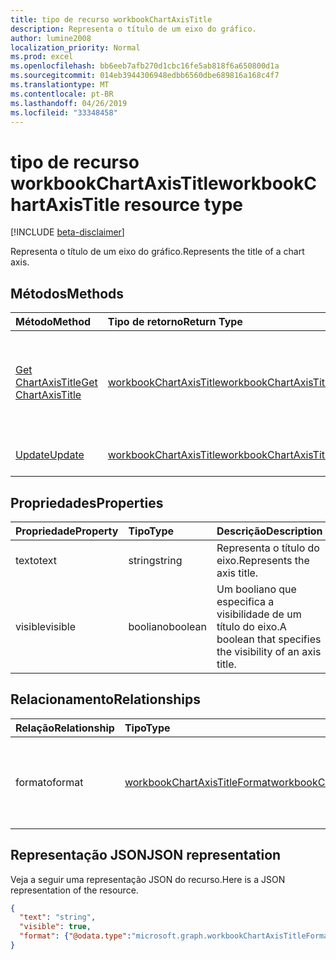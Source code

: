 ```yaml
---
title: tipo de recurso workbookChartAxisTitle
description: Representa o título de um eixo do gráfico.
author: lumine2008
localization_priority: Normal
ms.prod: excel
ms.openlocfilehash: bb6eeb7afb270d1cbc16fe5ab818f6a650800d1a
ms.sourcegitcommit: 014eb3944306948edbb6560dbe689816a168c4f7
ms.translationtype: MT
ms.contentlocale: pt-BR
ms.lasthandoff: 04/26/2019
ms.locfileid: "33348458"
---
```

# <a name="workbookchartaxistitle-resource-type"></a><span data-ttu-id="3a137-103">tipo de recurso workbookChartAxisTitle</span><span class="sxs-lookup"><span data-stu-id="3a137-103">workbookChartAxisTitle resource type</span></span>

[!INCLUDE [beta-disclaimer](../../includes/beta-disclaimer.md)]

<span data-ttu-id="3a137-104">Representa o título de um eixo do gráfico.</span><span class="sxs-lookup"><span data-stu-id="3a137-104">Represents the title of a chart axis.</span></span>


## <a name="methods"></a><span data-ttu-id="3a137-105">Métodos</span><span class="sxs-lookup"><span data-stu-id="3a137-105">Methods</span></span>

| <span data-ttu-id="3a137-106">Método</span><span class="sxs-lookup"><span data-stu-id="3a137-106">Method</span></span>           | <span data-ttu-id="3a137-107">Tipo de retorno</span><span class="sxs-lookup"><span data-stu-id="3a137-107">Return Type</span></span>    |<span data-ttu-id="3a137-108">Descrição</span><span class="sxs-lookup"><span data-stu-id="3a137-108">Description</span></span>|
|:---------------|:--------|:----------|
|[<span data-ttu-id="3a137-109">Get ChartAxisTitle</span><span class="sxs-lookup"><span data-stu-id="3a137-109">Get ChartAxisTitle</span></span>](../api/chartaxistitle-get.md) | [<span data-ttu-id="3a137-110">workbookChartAxisTitle</span><span class="sxs-lookup"><span data-stu-id="3a137-110">workbookChartAxisTitle</span></span>](workbookchartaxistitle.md) |<span data-ttu-id="3a137-111">Recupere as propriedades e os relacionamentos do objeto chartAxisTitle.</span><span class="sxs-lookup"><span data-stu-id="3a137-111">Read properties and relationships of chartAxisTitle object.</span></span>|
|[<span data-ttu-id="3a137-112">Update</span><span class="sxs-lookup"><span data-stu-id="3a137-112">Update</span></span>](../api/chartaxistitle-update.md) | [<span data-ttu-id="3a137-113">workbookChartAxisTitle</span><span class="sxs-lookup"><span data-stu-id="3a137-113">workbookChartAxisTitle</span></span>](workbookchartaxistitle.md)    |<span data-ttu-id="3a137-114">Atualize o objeto ChartAxisTitle.</span><span class="sxs-lookup"><span data-stu-id="3a137-114">Update ChartAxisTitle object.</span></span> |

## <a name="properties"></a><span data-ttu-id="3a137-115">Propriedades</span><span class="sxs-lookup"><span data-stu-id="3a137-115">Properties</span></span>
| <span data-ttu-id="3a137-116">Propriedade</span><span class="sxs-lookup"><span data-stu-id="3a137-116">Property</span></span>     | <span data-ttu-id="3a137-117">Tipo</span><span class="sxs-lookup"><span data-stu-id="3a137-117">Type</span></span>   |<span data-ttu-id="3a137-118">Descrição</span><span class="sxs-lookup"><span data-stu-id="3a137-118">Description</span></span>|
|:---------------|:--------|:----------|
|<span data-ttu-id="3a137-119">texto</span><span class="sxs-lookup"><span data-stu-id="3a137-119">text</span></span>|<span data-ttu-id="3a137-120">string</span><span class="sxs-lookup"><span data-stu-id="3a137-120">string</span></span>|<span data-ttu-id="3a137-121">Representa o título do eixo.</span><span class="sxs-lookup"><span data-stu-id="3a137-121">Represents the axis title.</span></span>|
|<span data-ttu-id="3a137-122">visible</span><span class="sxs-lookup"><span data-stu-id="3a137-122">visible</span></span>|<span data-ttu-id="3a137-123">booliano</span><span class="sxs-lookup"><span data-stu-id="3a137-123">boolean</span></span>|<span data-ttu-id="3a137-124">Um booliano que especifica a visibilidade de um título do eixo.</span><span class="sxs-lookup"><span data-stu-id="3a137-124">A boolean that specifies the visibility of an axis title.</span></span>|

## <a name="relationships"></a><span data-ttu-id="3a137-125">Relacionamento</span><span class="sxs-lookup"><span data-stu-id="3a137-125">Relationships</span></span>
| <span data-ttu-id="3a137-126">Relação</span><span class="sxs-lookup"><span data-stu-id="3a137-126">Relationship</span></span> | <span data-ttu-id="3a137-127">Tipo</span><span class="sxs-lookup"><span data-stu-id="3a137-127">Type</span></span>   |<span data-ttu-id="3a137-128">Descrição</span><span class="sxs-lookup"><span data-stu-id="3a137-128">Description</span></span>|
|:---------------|:--------|:----------|
|<span data-ttu-id="3a137-129">formato</span><span class="sxs-lookup"><span data-stu-id="3a137-129">format</span></span>|[<span data-ttu-id="3a137-130">workbookChartAxisTitleFormat</span><span class="sxs-lookup"><span data-stu-id="3a137-130">workbookChartAxisTitleFormat</span></span>](workbookchartaxistitleformat.md)|<span data-ttu-id="3a137-131">Representa a formatação do título do eixo do gráfico.</span><span class="sxs-lookup"><span data-stu-id="3a137-131">Represents the formatting of chart axis title.</span></span> <span data-ttu-id="3a137-132">Somente leitura.</span><span class="sxs-lookup"><span data-stu-id="3a137-132">Read-only.</span></span>|

## <a name="json-representation"></a><span data-ttu-id="3a137-133">Representação JSON</span><span class="sxs-lookup"><span data-stu-id="3a137-133">JSON representation</span></span>

<span data-ttu-id="3a137-134">Veja a seguir uma representação JSON do recurso.</span><span class="sxs-lookup"><span data-stu-id="3a137-134">Here is a JSON representation of the resource.</span></span>

<!--{
  "blockType": "resource",
  "baseType": "microsoft.graph.entity",
  "optionalProperties": [
    "format"
    ],
  "@odata.type": "microsoft.graph.workbookChartAxisTitle"
}-->

```json
{
  "text": "string",
  "visible": true,
  "format": {"@odata.type":"microsoft.graph.workbookChartAxisTitleFormat"}
}

```

<!-- uuid: 8fcb5dbc-d5aa-4681-8e31-b001d5168d79
2015-10-25 14:57:30 UTC -->
<!--
{
  "type": "#page.annotation",
  "description": "ChartAxisTitle resource",
  "keywords": "",
  "section": "documentation",
  "tocPath": "",
  "suppressions": []
}
-->

